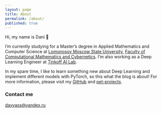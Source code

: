 ```yaml
---
layout: page
title: About
permalink: /about/
published: true
---
```


Hi, my name is Dani 👋

I’m currently studying for a Master’s degree in Applied Mathematics and Computer Science at [Lomonosov Moscow State University](https://www.msu.ru/index.php), [Faculty of Computational Mathematics and Cybernetics](https://cs.msu.ru). I’m also working as a Deep Learning Engineer at [Tinkoff AI Lab](https://www.tinkoff.ru).

In my spare time, I like to learn something new about Deep Learning and implement different models with PyTorch, so this what the blog is about!
For more information, please visit my [GitHub](https://github.com/dayyass) and [pet-projects](https://dayyass.github.io/pet_projects).

### Contact me

[dayyass@yandex.ru](mailto:dayyass@yandex.ru)
